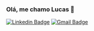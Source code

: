 ### Olá, me chamo Lucas 👋

[![Linkedin Badge](https://img.shields.io/badge/-Jessica%20Castro-6633cc?style=flat-square&logo=Linkedin&logoColor=white&link=https://www.linkedin.com/in/jessicacastros/)](https://www.linkedin.com/in/lucas-silveira-portal/) 
[![Gmail Badge](https://img.shields.io/badge/jecastrops@gmail.com-6633cc?style=flat-square&logo=Gmail&logoColor=white&link=mailto:jecastrops@gmail.com)](mailto:lucassilveira586@gmail.com)

<!--
**LucSilveira/LucSilveira** is a ✨ _special_ ✨ repository because its `README.md` (this file) appears on your GitHub profile.

Here are some ideas to get you started:

- 🔭 I’m currently working on ...
- 🌱 I’m currently learning ...
- 👯 I’m looking to collaborate on ...
- 🤔 I’m looking for help with ...
- 💬 Ask me about ...
- 📫 How to reach me: ...
- 😄 Pronouns: ...
- ⚡ Fun fact: ...
-->
